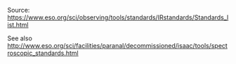 Source: https://www.eso.org/sci/observing/tools/standards/IRstandards/Standards_list.html

See also http://www.eso.org/sci/facilities/paranal/decommissioned/isaac/tools/spectroscopic_standards.html
